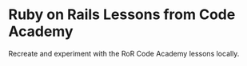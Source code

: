 # Ruby on Rails Lessons from Code Academy 
Recreate and experiment with the RoR Code Academy lessons locally.
